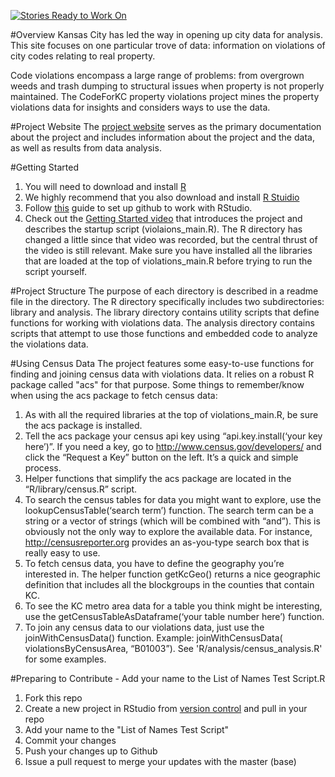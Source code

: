 [![Stories Ready to Work On](https://badge.waffle.io/zmon/Property-Violations-Settlement.svg?label=ready&title=Cards%20Ready%20To%20Work%20On)](https://waffle.io/zmon/Property-Violations-Settlement)

#Overview
Kansas City has led the way in opening up city data for analysis. This site focuses on one particular trove of data: information on violations of city codes relating to real property.

Code violations encompass a large range of problems: from overgrown weeds and trash dumping to structural issues when property is not properly maintained. The CodeForKC property violations project mines the property violations data for insights and considers ways to use the data.

#Project Website
The [project website](http://codeforkc.org/Property-Violations-Settlement/) serves as the primary documentation about the project and includes information about the project and the data, as well as results from data analysis.

#Getting Started
1. You will need to download and install [R](https://www.r-project.org/)
2. We highly recommend that you also download and install [R Stuidio](https://www.rstudio.com/products/rstudio/)
3. Follow [this](https://support.rstudio.com/hc/en-us/articles/200532077-Version-Control-with-Git-and-SVN) guide to set up github to work with RStudio. 
4. Check out the [Getting Started video](https://www.youtube.com/watch?v=xVjcfoTJBIM) that introduces the project and describes the startup script (violaions_main.R). The R directory has changed a little since that video was recorded, but the central thrust of the video is still relevant. Make sure you have installed all the libraries that are loaded at the top of violations_main.R before trying to run the script yourself.

#Project Structure
The purpose of each directory is described in a readme file in the directory. The R directory specifically includes two subdirectories: library and analysis. The library directory contains utility scripts that define functions for working with violations data. The analysis directory contains scripts that attempt to use those functions and embedded code to analyze the violations data.

#Using Census Data
The project features some easy-to-use functions for finding and joining census data with violations data. It relies on a robust R package called "acs" for that purpose. Some things to remember/know when using the acs package to fetch census data:

1. As with all the required libraries at the top of violations_main.R, be sure the acs package is installed.
2. Tell the acs package your census api key using “api.key.install(‘your key here’)”. If you need a key, go to http://www.census.gov/developers/ and click the “Request a Key” button on the left. It’s a quick and simple process.
3. Helper functions that simplify the acs package are located in the “R/library/census.R” script.
4. To search the census tables for data you might want to explore, use the lookupCensusTable(‘search term’) function. The search term can be a string or a vector of strings (which will be combined with “and”). This is obviously not the only way to explore the available data. For instance, http://censusreporter.org provides an as-you-type search box that is really easy to use.
5. To fetch census data, you have to define the geography you’re interested in. The helper function getKcGeo() returns a nice geographic definition that includes all the blockgroups in the counties that contain KC.
6. To see the KC metro area data for a table you think might be interesting, use the getCensusTableAsDataframe(‘your table number here’) function.
7. To join any census data to our violations data, just use the joinWithCensusData() function. Example: joinWithCensusData( violationsByCensusArea, “B01003”). See 'R/analysis/census_analysis.R' for some examples.

#Preparing to Contribute - Add your name to the List of Names Test Script.R
1. Fork this repo  
2. Create a new project in RStudio from [version control](http://i0.wp.com/www.datasurg.net/wp-content/uploads/2015/07/7_new_project.jpg?zoom=2&resize=456%2C328) and pull in your repo  
3. Add your name to the "List of Names Test Script"  
4. Commit your changes  
5. Push your changes up to Github  
6. Issue a pull request to merge your updates with the master (base) 